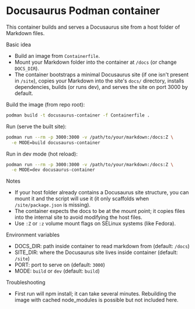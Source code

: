 # Docusaurus Podman container

This container builds and serves a Docusaurus site from a host folder of Markdown files.

Basic idea
- Build an image from `Containerfile`.
- Mount your Markdown folder into the container at `/docs` (or change `DOCS_DIR`).
- The container bootstraps a minimal Docusaurus site (if one isn't present in `/site`), copies your Markdown into the site's `docs/` directory, installs dependencies, builds (or runs dev), and serves the site on port 3000 by default.

Build the image (from repo root):

```bash
podman build -t docusaurus-container -f Containerfile .
```

Run (serve the built site):

```bash
podman run --rm -p 3000:3000 -v /path/to/your/markdown:/docs:Z \
  -e MODE=build docusaurus-container
```

Run in dev mode (hot reload):

```bash
podman run --rm -p 3000:3000 -v /path/to/your/markdown:/docs:Z \
  -e MODE=dev docusaurus-container
```

Notes
- If your host folder already contains a Docusaurus site structure, you can mount it and the script will use it (it only scaffolds when `/site/package.json` is missing).
- The container expects the docs to be at the mount point; it copies files into the internal site to avoid modifying the host files.
- Use `:Z` or `:z` volume mount flags on SELinux systems (like Fedora).

Environment variables
- DOCS_DIR: path inside container to read markdown from (default: `/docs`)
- SITE_DIR: where the Docusaurus site lives inside container (default: `/site`)
- PORT: port to serve on (default: `3000`)
- MODE: `build` or `dev` (default: `build`)

Troubleshooting
- First run will npm install; it can take several minutes. Rebuilding the image with cached node_modules is possible but not included here.
